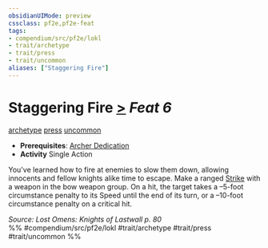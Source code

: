```yaml
---
obsidianUIMode: preview
cssclass: pf2e,pf2e-feat
tags:
- compendium/src/pf2e/lokl
- trait/archetype
- trait/press
- trait/uncommon
aliases: ["Staggering Fire"]
---
```

# Staggering Fire  [>](rules/core-rulebook/chapter-9-playing-the-game.md#Actions "Single Action") *Feat 6*  
[archetype](rules/traits/archetype.md)  [press](rules/traits/press.md)  [uncommon](rules/traits/uncommon.md)  

- **Prerequisites**: [Archer Dedication](compendium/feats/archer-dedication-apg.md)
- **Activity** Single Action

You've learned how to fire at enemies to slow them down, allowing innocents and fellow knights alike time to escape. Make a ranged [Strike](rules/actions/strike.md) with a weapon in the bow weapon group. On a hit, the target takes a –5-foot circumstance penalty to its Speed until the end of its turn, or a –10-foot circumstance penalty on a critical hit.

*Source: Lost Omens: Knights of Lastwall p. 80*  
%% #compendium/src/pf2e/lokl #trait/archetype #trait/press #trait/uncommon %%